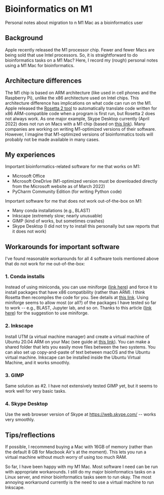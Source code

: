 # Bioinformatics on M1
Personal notes about migration to n M1 Mac as a bioinformatics user

## Background
Apple recently released the M1 processor chip. Fewer and fewer Macs are being sold that use Intel processors. So, it is straightforward to do bioinformatics tasks on a M1 Mac? Here, I record my (rough) personal notes using a M1 Mac for bioinformatics.

## Architecture differences
The M1 chip is based on ARM architecture (like used in cell phones and the Raspberry Pi), unlike the x86 architecture used on Intel chips. This architecture difference has implications on what code can run on the M1. Apple released the [Rosetta 2 tool](https://support.apple.com/ja-jp/HT211861) to automatically translate code written for x86 ARM-compatible code when a program is first run, but Rosetta 2 does not always work. As one major example, Skype Desktop currently (April 2022) does not run on Macs with a M1 chip (based on [this link](https://www.macworld.co.uk/news/which-apps-work-on-m1-macs-3798238)). Many companies are working on writing M1-optimized versions of their software. However, I imagine that M1-optimized versions of bioinformatics tools will probably not be made available in many cases.

## My experiences
Important bioinformatics-related software for me that works on M1:
- Microsoft Office
- Microsoft OneDrive (M1-optimized version must be downloaded directly from the Microsoft website as of March 2022)
- PyCharm Community Edition (for writing Python code)

Important software for me that does not work out-of-the-box on M1:
- Many conda installations (e.g., BLAST)
- Inkscape (extremely slow; nearly unusuable)
- GIMP (kind of works, but sometimes crashes)
- Skype Desktop (I did not try to install this personally but saw reports that it does not work)

## Workarounds for important software
I've found reasonable workarounds for all 4 software tools mentioned above that do not work for me out-of-the-box:

### 1. Conda installs
Instead of using miniconda, you can use miniforge ([link here](https://github.com/conda-forge/miniforge)) and force it to install packages that have x86 compatibility (rather than ARM). I think Rosetta then recompiles the code for you. See details at [this link](https://github.com/Haydnspass/miniforge#rosetta-on-mac-with-apple-silicon-hardware). Using miniforge seems to allow most (or all?) of the packages I have tested so far to work -- e.g., BLAST, Jupyter lab, and so on. Thanks to this article ([link here](https://towardsdatascience.com/using-conda-on-an-m1-mac-b2df5608a141)) for the suggestion to use miniforge.

### 2. Inkscape
Install UTM (a virtual machine manager) and create a virtual machine of Ubuntu 20.04 ARM on your Mac (see guide at [this link](https://mac.getutm.app/gallery/ubuntu-20-04)). You can make a shared folder that lets you easily move files between the two systems. You can also set up copy-and-paste of text between macOS and the Ubuntu virtual machine. Inkscape can be installed inside the Ubuntu Virtual Machine, and it works smoothly.

### 3. GIMP
Same solution as #2. I have not extensively tested GIMP yet, but it seems to work well for very basic tasks.

### 4. Skype Desktop
Use the web browser version of Skype at https://web.skype.com/ -- works very smoothly.

## Tips/reflections
If possible, I recommend buying a Mac with 16GB of memory (rather than the default 8 GB for Macbook Air's at the moment). This lets you run a virtual machine without much worry of using too much RAM.

So far, I have been happy with my M1 Mac. Most software I need can be run with appropriate workarounds. I still do my major bioinformatics tasks on a Linux server, and minor bioinformatics tasks seem to run okay. The most annoying workaround currently is the need to use a virtual machine to run Inkscape.


